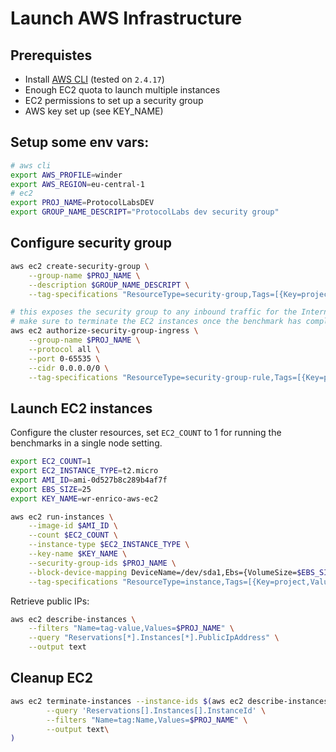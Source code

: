# Launch AWS Infrastructure 

## Prerequistes

* Install [AWS CLI](https://docs.aws.amazon.com/cli/latest/userguide/getting-started-install.html) (tested on `2.4.17`)
* Enough EC2 quota to launch multiple instances
* EC2 permissions to set up a security group
* AWS key set up (see KEY_NAME)

## Setup some env vars:

```bash
# aws cli
export AWS_PROFILE=winder
export AWS_REGION=eu-central-1
# ec2
export PROJ_NAME=ProtocolLabsDEV
export GROUP_NAME_DESCRIPT="ProtocolLabs dev security group"
```

## Configure security group


```bash
aws ec2 create-security-group \
    --group-name $PROJ_NAME \
    --description $GROUP_NAME_DESCRIPT \
    --tag-specifications "ResourceType=security-group,Tags=[{Key=project,Value=$PROJ_NAME},{Key=Name,Value=$PROJ_NAME}]"

# this exposes the security group to any inbound traffic for the Internet
# make sure to terminate the EC2 instances once the benchmark has completed
aws ec2 authorize-security-group-ingress \
    --group-name $PROJ_NAME \
    --protocol all \
    --port 0-65535 \
    --cidr 0.0.0.0/0 \
    --tag-specifications "ResourceType=security-group-rule,Tags=[{Key=project,Value=$PROJ_NAME},{Key=Name,Value=$PROJ_NAME}]"
```

## Launch EC2 instances

Configure the cluster resources, set `EC2_COUNT` to 1 for running the benchmarks in a single node setting.

```bash
export EC2_COUNT=1
export EC2_INSTANCE_TYPE=t2.micro
export AMI_ID=ami-0d527b8c289b4af7f
export EBS_SIZE=25
export KEY_NAME=wr-enrico-aws-ec2
```

```bash
aws ec2 run-instances \
    --image-id $AMI_ID \
    --count $EC2_COUNT \
    --instance-type $EC2_INSTANCE_TYPE \
    --key-name $KEY_NAME \
    --security-group-ids $PROJ_NAME \
    --block-device-mapping DeviceName=/dev/sda1,Ebs={VolumeSize=$EBS_SIZE} \
    --tag-specifications "ResourceType=instance,Tags=[{Key=project,Value=$PROJ_NAME},{Key=Name,Value=$PROJ_NAME}]" "ResourceType=volume,Tags=[{Key=project,Value=$PROJ_NAME},{Key=Name,Value=$PROJ_NAME}]"
```

Retrieve public IPs:

```bash
aws ec2 describe-instances \
    --filters "Name=tag-value,Values=$PROJ_NAME" \
    --query "Reservations[*].Instances[*].PublicIpAddress" \
    --output text
```

## Cleanup EC2

```bash
aws ec2 terminate-instances --instance-ids $(aws ec2 describe-instances \
        --query 'Reservations[].Instances[].InstanceId' \
        --filters "Name=tag:Name,Values=$PROJ_NAME" \
        --output text\
)
```